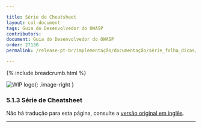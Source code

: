 ```yaml
---

title: Série de Cheatsheet
layout: col-document
tags: Guia do Desenvolvedor do OWASP
contributors:
document: Guia do Desenvolvedor do OWASP
order: 27130
permalink: /release-pt-br/implementação/documentação/série_folha_dicas/

---
```


{% include breadcrumb.html %}

<style type="text/css">
.image-right {
  height: 180px;
  display: block;
  margin-left: auto;
  margin-right: auto;
  float: right;
}
</style>

![WIP logo](../../../assets/images/dg_wip.png "Trabalho em andamento"){: .image-right }

### 5.1.3 Série de Cheatsheet

Não há tradução para esta página, consulte a [versão original em inglês][release070103].

----

[release070103]: https://github.com/OWASP/www-project-developer-guide/blob/main/draft/07-implementation/01-documentation/03-cheatsheets.md
